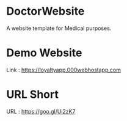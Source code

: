 # DoctorWebsite
A website template for Medical purposes.

# Demo Website
Link : https://loyaltyapp.000webhostapp.com

# URL Short
URL  : https://goo.gl/Ui2zK7
